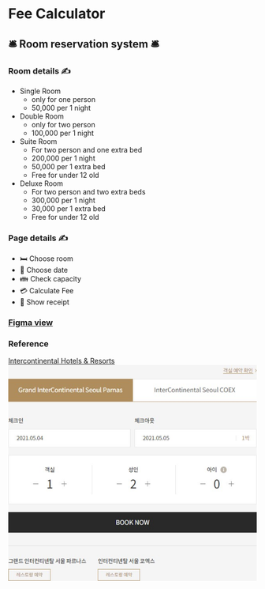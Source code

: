 # Fee Calculator

## 🛎️ Room reservation system 🛎️

### Room details ✍️

* Single Room
  * only for one person
  * 50,000 per 1 night
* Double Room
  * only for two person
  * 100,000 per 1 night
* Suite Room
  * For two person and one extra bed
  * 200,000 per 1 night
  * 50,000 per 1 extra bed
  * Free for under 12 old
* Deluxe Room
  * For two person and two extra beds
  * 300,000 per 1 night
  * 30,000 per 1 extra bed
  * Free for under 12 old

### Page details ✍️

* 🛏️ Choose room 
* 📅 Choose date
* 👪 Check capacity
* 💳 Calculate Fee
* 🧾 Show receipt
  
### [Figma view](https://www.figma.com/file/Luaus0dfkYODoZfksDfZ95/fee-Calculator?node-id=0%3A1)

### Reference
[Intercontinental Hotels & Resorts](https://seoul.intercontinental.com/grandicparnas)
![img](images/intercontinental.jpg)